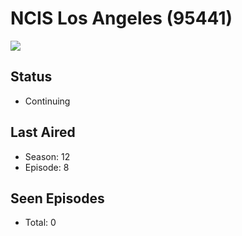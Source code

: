 # NCIS Los Angeles (95441)

<img src="https://dg31sz3gwrwan.cloudfront.net/poster/95441/204231-0-optimized.jpg" />

## Status
* Continuing
## Last Aired
* Season: 12
* Episode: 8
## Seen Episodes
* Total: 0
